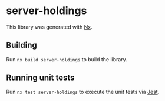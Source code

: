 # server-holdings

This library was generated with [Nx](https://nx.dev).

## Building

Run `nx build server-holdings` to build the library.

## Running unit tests

Run `nx test server-holdings` to execute the unit tests via [Jest](https://jestjs.io).
